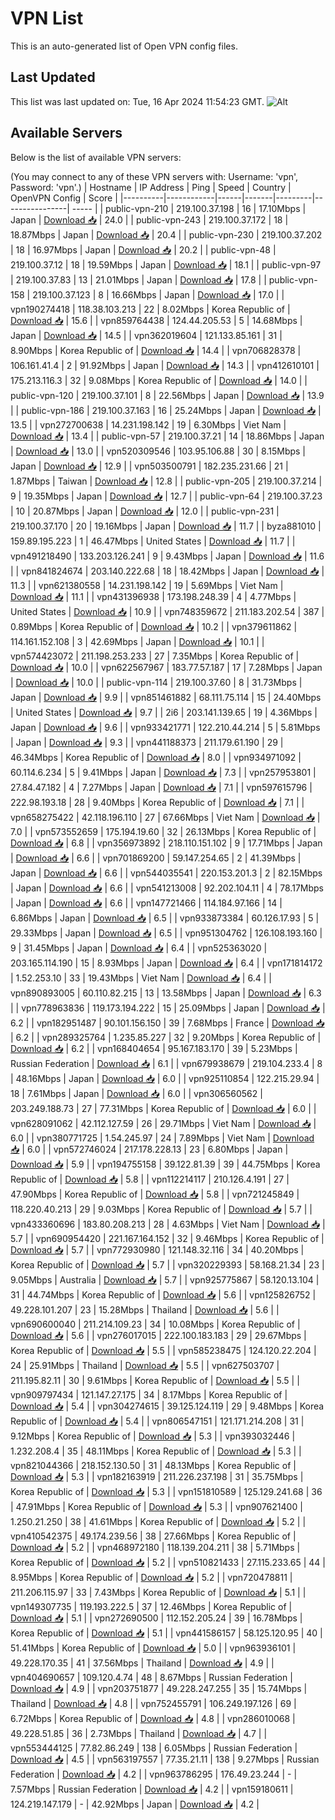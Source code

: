 # VPN List

This is an auto-generated list of Open VPN config files.

## Last Updated

This list was last updated on: Tue, 16 Apr 2024 11:54:23 GMT.
![Alt](https://repobeats.axiom.co/api/embed/186b98318ef1479477931607c1ad7d823f12451f.svg "Repobeats analytics image")

## Available Servers

Below is the list of available VPN servers:

(You may connect to any of these VPN servers with: Username: 'vpn', Password: 'vpn'.)
| Hostname | IP Address | Ping | Speed | Country | OpenVPN Config | Score |
|----------|------------|------|-------|---------|----------------| ----- |
| public-vpn-210 | 219.100.37.198 | 16 | 17.10Mbps | Japan | [Download 📥](./configs/server_0_JP.ovpn) | 24.0 |
| public-vpn-243 | 219.100.37.172 | 18 | 18.87Mbps | Japan | [Download 📥](./configs/server_1_JP.ovpn) | 20.4 |
| public-vpn-230 | 219.100.37.202 | 18 | 16.97Mbps | Japan | [Download 📥](./configs/server_2_JP.ovpn) | 20.2 |
| public-vpn-48 | 219.100.37.12 | 18 | 19.59Mbps | Japan | [Download 📥](./configs/server_3_JP.ovpn) | 18.1 |
| public-vpn-97 | 219.100.37.83 | 13 | 21.01Mbps | Japan | [Download 📥](./configs/server_4_JP.ovpn) | 17.8 |
| public-vpn-158 | 219.100.37.123 | 8 | 16.66Mbps | Japan | [Download 📥](./configs/server_5_JP.ovpn) | 17.0 |
| vpn190274418 | 118.38.103.213 | 22 | 8.02Mbps | Korea Republic of | [Download 📥](./configs/server_6_KR.ovpn) | 15.6 |
| vpn859764438 | 124.44.205.53 | 5 | 14.68Mbps | Japan | [Download 📥](./configs/server_7_JP.ovpn) | 14.5 |
| vpn362019604 | 121.133.85.161 | 31 | 8.90Mbps | Korea Republic of | [Download 📥](./configs/server_8_KR.ovpn) | 14.4 |
| vpn706828378 | 106.161.41.4 | 2 | 91.92Mbps | Japan | [Download 📥](./configs/server_9_JP.ovpn) | 14.3 |
| vpn412610101 | 175.213.116.3 | 32 | 9.08Mbps | Korea Republic of | [Download 📥](./configs/server_10_KR.ovpn) | 14.0 |
| public-vpn-120 | 219.100.37.101 | 8 | 22.56Mbps | Japan | [Download 📥](./configs/server_11_JP.ovpn) | 13.9 |
| public-vpn-186 | 219.100.37.163 | 16 | 25.24Mbps | Japan | [Download 📥](./configs/server_12_JP.ovpn) | 13.5 |
| vpn272700638 | 14.231.198.142 | 19 | 6.30Mbps | Viet Nam | [Download 📥](./configs/server_13_VN.ovpn) | 13.4 |
| public-vpn-57 | 219.100.37.21 | 14 | 18.86Mbps | Japan | [Download 📥](./configs/server_14_JP.ovpn) | 13.0 |
| vpn520309546 | 103.95.106.88 | 30 | 8.15Mbps | Japan | [Download 📥](./configs/server_15_JP.ovpn) | 12.9 |
| vpn503500791 | 182.235.231.66 | 21 | 1.87Mbps | Taiwan | [Download 📥](./configs/server_16_TW.ovpn) | 12.8 |
| public-vpn-205 | 219.100.37.214 | 9 | 19.35Mbps | Japan | [Download 📥](./configs/server_17_JP.ovpn) | 12.7 |
| public-vpn-64 | 219.100.37.23 | 10 | 20.87Mbps | Japan | [Download 📥](./configs/server_18_JP.ovpn) | 12.0 |
| public-vpn-231 | 219.100.37.170 | 20 | 19.16Mbps | Japan | [Download 📥](./configs/server_19_JP.ovpn) | 11.7 |
| byza881010 | 159.89.195.223 | 1 | 46.47Mbps | United States | [Download 📥](./configs/server_20_US.ovpn) | 11.7 |
| vpn491218490 | 133.203.126.241 | 9 | 9.43Mbps | Japan | [Download 📥](./configs/server_21_JP.ovpn) | 11.6 |
| vpn841824674 | 203.140.222.68 | 18 | 18.42Mbps | Japan | [Download 📥](./configs/server_22_JP.ovpn) | 11.3 |
| vpn621380558 | 14.231.198.142 | 19 | 5.69Mbps | Viet Nam | [Download 📥](./configs/server_23_VN.ovpn) | 11.1 |
| vpn431396938 | 173.198.248.39 | 4 | 4.77Mbps | United States | [Download 📥](./configs/server_24_US.ovpn) | 10.9 |
| vpn748359672 | 211.183.202.54 | 387 | 0.89Mbps | Korea Republic of | [Download 📥](./configs/server_25_KR.ovpn) | 10.2 |
| vpn379611862 | 114.161.152.108 | 3 | 42.69Mbps | Japan | [Download 📥](./configs/server_26_JP.ovpn) | 10.1 |
| vpn574423072 | 211.198.253.233 | 27 | 7.35Mbps | Korea Republic of | [Download 📥](./configs/server_27_KR.ovpn) | 10.0 |
| vpn622567967 | 183.77.57.187 | 17 | 7.28Mbps | Japan | [Download 📥](./configs/server_28_JP.ovpn) | 10.0 |
| public-vpn-114 | 219.100.37.60 | 8 | 31.73Mbps | Japan | [Download 📥](./configs/server_29_JP.ovpn) | 9.9 |
| vpn851461882 | 68.111.75.114 | 15 | 24.40Mbps | United States | [Download 📥](./configs/server_30_US.ovpn) | 9.7 |
| 2i6 | 203.141.139.65 | 19 | 4.36Mbps | Japan | [Download 📥](./configs/server_31_JP.ovpn) | 9.6 |
| vpn933421771 | 122.210.44.214 | 5 | 5.81Mbps | Japan | [Download 📥](./configs/server_32_JP.ovpn) | 9.3 |
| vpn441188373 | 211.179.61.190 | 29 | 46.34Mbps | Korea Republic of | [Download 📥](./configs/server_33_KR.ovpn) | 8.0 |
| vpn934971092 | 60.114.6.234 | 5 | 9.41Mbps | Japan | [Download 📥](./configs/server_34_JP.ovpn) | 7.3 |
| vpn257953801 | 27.84.47.182 | 4 | 7.27Mbps | Japan | [Download 📥](./configs/server_35_JP.ovpn) | 7.1 |
| vpn597615796 | 222.98.193.18 | 28 | 9.40Mbps | Korea Republic of | [Download 📥](./configs/server_36_KR.ovpn) | 7.1 |
| vpn658275422 | 42.118.196.110 | 27 | 67.66Mbps | Viet Nam | [Download 📥](./configs/server_37_VN.ovpn) | 7.0 |
| vpn573552659 | 175.194.19.60 | 32 | 26.13Mbps | Korea Republic of | [Download 📥](./configs/server_38_KR.ovpn) | 6.8 |
| vpn356973892 | 218.110.151.102 | 9 | 17.71Mbps | Japan | [Download 📥](./configs/server_39_JP.ovpn) | 6.6 |
| vpn701869200 | 59.147.254.65 | 2 | 41.39Mbps | Japan | [Download 📥](./configs/server_40_JP.ovpn) | 6.6 |
| vpn544035541 | 220.153.201.3 | 2 | 82.15Mbps | Japan | [Download 📥](./configs/server_41_JP.ovpn) | 6.6 |
| vpn541213008 | 92.202.104.11 | 4 | 78.17Mbps | Japan | [Download 📥](./configs/server_42_JP.ovpn) | 6.6 |
| vpn147721466 | 114.184.97.166 | 14 | 6.86Mbps | Japan | [Download 📥](./configs/server_43_JP.ovpn) | 6.5 |
| vpn933873384 | 60.126.17.93 | 5 | 29.33Mbps | Japan | [Download 📥](./configs/server_44_JP.ovpn) | 6.5 |
| vpn951304762 | 126.108.193.160 | 9 | 31.45Mbps | Japan | [Download 📥](./configs/server_45_JP.ovpn) | 6.4 |
| vpn525363020 | 203.165.114.190 | 15 | 8.93Mbps | Japan | [Download 📥](./configs/server_46_JP.ovpn) | 6.4 |
| vpn171814172 | 1.52.253.10 | 33 | 19.43Mbps | Viet Nam | [Download 📥](./configs/server_47_VN.ovpn) | 6.4 |
| vpn890893005 | 60.110.82.215 | 13 | 13.58Mbps | Japan | [Download 📥](./configs/server_48_JP.ovpn) | 6.3 |
| vpn778963836 | 119.173.194.222 | 15 | 25.09Mbps | Japan | [Download 📥](./configs/server_49_JP.ovpn) | 6.2 |
| vpn182951487 | 90.101.156.150 | 39 | 7.68Mbps | France | [Download 📥](./configs/server_50_FR.ovpn) | 6.2 |
| vpn289325764 | 1.235.85.227 | 32 | 9.20Mbps | Korea Republic of | [Download 📥](./configs/server_51_KR.ovpn) | 6.2 |
| vpn168404654 | 95.167.183.170 | 39 | 5.23Mbps | Russian Federation | [Download 📥](./configs/server_52_RU.ovpn) | 6.1 |
| vpn679938679 | 219.104.233.4 | 8 | 48.16Mbps | Japan | [Download 📥](./configs/server_53_JP.ovpn) | 6.0 |
| vpn925110854 | 122.215.29.94 | 18 | 7.61Mbps | Japan | [Download 📥](./configs/server_54_JP.ovpn) | 6.0 |
| vpn306560562 | 203.249.188.73 | 27 | 77.31Mbps | Korea Republic of | [Download 📥](./configs/server_55_KR.ovpn) | 6.0 |
| vpn628091062 | 42.112.127.59 | 26 | 29.71Mbps | Viet Nam | [Download 📥](./configs/server_56_VN.ovpn) | 6.0 |
| vpn380771725 | 1.54.245.97 | 24 | 7.89Mbps | Viet Nam | [Download 📥](./configs/server_57_VN.ovpn) | 6.0 |
| vpn572746024 | 217.178.228.13 | 23 | 6.80Mbps | Japan | [Download 📥](./configs/server_58_JP.ovpn) | 5.9 |
| vpn194755158 | 39.122.81.39 | 39 | 44.75Mbps | Korea Republic of | [Download 📥](./configs/server_59_KR.ovpn) | 5.8 |
| vpn112214117 | 210.126.4.191 | 27 | 47.90Mbps | Korea Republic of | [Download 📥](./configs/server_60_KR.ovpn) | 5.8 |
| vpn721245849 | 118.220.40.213 | 29 | 9.03Mbps | Korea Republic of | [Download 📥](./configs/server_61_KR.ovpn) | 5.7 |
| vpn433360696 | 183.80.208.213 | 28 | 4.63Mbps | Viet Nam | [Download 📥](./configs/server_62_VN.ovpn) | 5.7 |
| vpn690954420 | 221.167.164.152 | 32 | 9.46Mbps | Korea Republic of | [Download 📥](./configs/server_63_KR.ovpn) | 5.7 |
| vpn772930980 | 121.148.32.116 | 34 | 40.20Mbps | Korea Republic of | [Download 📥](./configs/server_64_KR.ovpn) | 5.7 |
| vpn320229393 | 58.168.21.34 | 23 | 9.05Mbps | Australia | [Download 📥](./configs/server_65_AU.ovpn) | 5.7 |
| vpn925775867 | 58.120.13.104 | 31 | 44.74Mbps | Korea Republic of | [Download 📥](./configs/server_66_KR.ovpn) | 5.6 |
| vpn125826752 | 49.228.101.207 | 23 | 15.28Mbps | Thailand | [Download 📥](./configs/server_67_TH.ovpn) | 5.6 |
| vpn690600040 | 211.214.109.23 | 34 | 10.08Mbps | Korea Republic of | [Download 📥](./configs/server_68_KR.ovpn) | 5.6 |
| vpn276017015 | 222.100.183.183 | 29 | 29.67Mbps | Korea Republic of | [Download 📥](./configs/server_69_KR.ovpn) | 5.5 |
| vpn585238475 | 124.120.22.204 | 24 | 25.91Mbps | Thailand | [Download 📥](./configs/server_70_TH.ovpn) | 5.5 |
| vpn627503707 | 211.195.82.11 | 30 | 9.61Mbps | Korea Republic of | [Download 📥](./configs/server_71_KR.ovpn) | 5.5 |
| vpn909797434 | 121.147.27.175 | 34 | 8.17Mbps | Korea Republic of | [Download 📥](./configs/server_72_KR.ovpn) | 5.4 |
| vpn304274615 | 39.125.124.119 | 29 | 9.48Mbps | Korea Republic of | [Download 📥](./configs/server_73_KR.ovpn) | 5.4 |
| vpn806547151 | 121.171.214.208 | 31 | 9.12Mbps | Korea Republic of | [Download 📥](./configs/server_74_KR.ovpn) | 5.3 |
| vpn393032446 | 1.232.208.4 | 35 | 48.11Mbps | Korea Republic of | [Download 📥](./configs/server_75_KR.ovpn) | 5.3 |
| vpn821044366 | 218.152.130.50 | 31 | 48.13Mbps | Korea Republic of | [Download 📥](./configs/server_76_KR.ovpn) | 5.3 |
| vpn182163919 | 211.226.237.198 | 31 | 35.75Mbps | Korea Republic of | [Download 📥](./configs/server_77_KR.ovpn) | 5.3 |
| vpn151810589 | 125.129.241.68 | 36 | 47.91Mbps | Korea Republic of | [Download 📥](./configs/server_78_KR.ovpn) | 5.3 |
| vpn907621400 | 1.250.21.250 | 38 | 41.61Mbps | Korea Republic of | [Download 📥](./configs/server_79_KR.ovpn) | 5.2 |
| vpn410542375 | 49.174.239.56 | 38 | 27.66Mbps | Korea Republic of | [Download 📥](./configs/server_80_KR.ovpn) | 5.2 |
| vpn468972180 | 118.139.204.211 | 38 | 5.71Mbps | Korea Republic of | [Download 📥](./configs/server_81_KR.ovpn) | 5.2 |
| vpn510821433 | 27.115.233.65 | 44 | 8.95Mbps | Korea Republic of | [Download 📥](./configs/server_82_KR.ovpn) | 5.2 |
| vpn720478811 | 211.206.115.97 | 33 | 7.43Mbps | Korea Republic of | [Download 📥](./configs/server_83_KR.ovpn) | 5.1 |
| vpn149307735 | 119.193.222.5 | 37 | 12.46Mbps | Korea Republic of | [Download 📥](./configs/server_84_KR.ovpn) | 5.1 |
| vpn272690500 | 112.152.205.24 | 39 | 16.78Mbps | Korea Republic of | [Download 📥](./configs/server_85_KR.ovpn) | 5.1 |
| vpn441586157 | 58.125.120.95 | 40 | 51.41Mbps | Korea Republic of | [Download 📥](./configs/server_86_KR.ovpn) | 5.0 |
| vpn963936101 | 49.228.170.35 | 41 | 37.56Mbps | Thailand | [Download 📥](./configs/server_87_TH.ovpn) | 4.9 |
| vpn404690657 | 109.120.4.74 | 48 | 8.67Mbps | Russian Federation | [Download 📥](./configs/server_88_RU.ovpn) | 4.9 |
| vpn203751877 | 49.228.247.255 | 35 | 15.74Mbps | Thailand | [Download 📥](./configs/server_89_TH.ovpn) | 4.8 |
| vpn752455791 | 106.249.197.126 | 69 | 6.72Mbps | Korea Republic of | [Download 📥](./configs/server_90_KR.ovpn) | 4.8 |
| vpn286010068 | 49.228.51.85 | 36 | 2.73Mbps | Thailand | [Download 📥](./configs/server_91_TH.ovpn) | 4.7 |
| vpn553444125 | 77.82.86.249 | 138 | 6.05Mbps | Russian Federation | [Download 📥](./configs/server_92_RU.ovpn) | 4.5 |
| vpn563197557 | 77.35.21.11 | 138 | 9.27Mbps | Russian Federation | [Download 📥](./configs/server_93_RU.ovpn) | 4.2 |
| vpn963786295 | 176.49.23.244 | - | 7.57Mbps | Russian Federation | [Download 📥](./configs/server_94_RU.ovpn) | 4.2 |
| vpn159180611 | 124.219.147.179 | - | 42.92Mbps | Japan | [Download 📥](./configs/server_95_JP.ovpn) | 4.2 |
